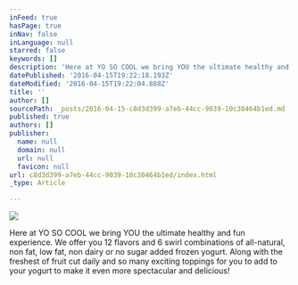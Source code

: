 ```yaml
---
inFeed: true
hasPage: true
inNav: false
inLanguage: null
starred: false
keywords: []
description: 'Here at YO SO COOL we bring YOU the ultimate healthy and fun experience. We offer you 12 flavors and 6 swirl combinations of all-natural, non fat, low fat, non dairy or no sugar added frozen yogurt. Along with the freshest of fruit cut daily and so many exciting toppings for you to add to your yogurt to make it even more spectacular and delicious!'
datePublished: '2016-04-15T19:22:18.193Z'
dateModified: '2016-04-15T19:22:04.888Z'
title: ''
author: []
sourcePath: _posts/2016-04-15-c8d3d399-a7eb-44cc-9039-10c30464b1ed.md
published: true
authors: []
publisher:
  name: null
  domain: null
  url: null
  favicon: null
url: c8d3d399-a7eb-44cc-9039-10c30464b1ed/index.html
_type: Article

---
```

![](https://the-grid-user-content.s3-us-west-2.amazonaws.com/646aef3b-9829-4bce-ae15-2130858afee3.jpg)

Here at YO SO COOL we bring YOU the ultimate healthy and fun experience. We offer you 12 flavors and 6 swirl combinations of all-natural, non fat, low fat, non dairy or no sugar added frozen yogurt. Along with the freshest of fruit cut daily and so many exciting toppings for you to add to your yogurt to make it even more spectacular and delicious!